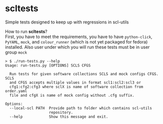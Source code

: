 # scltests
Simple tests designed to keep up with regressions in scl-utils

How to run **scltests**?  
First, you have to meet the requirements, you have to have `python-click`, `PyYAML`, `mock`, and `colour_runner` (which is not yet packaged for fedora) installed.
Also user under which you will run these tests must be in user group `mock`

```
> $ ./run-tests.py --help
Usage: run-tests.py [OPTIONS] SCLS CFGS

  Run tests for given software collections SCLS and mock configs CFGS. SCLS
  and CFGS accepts multiple values in format scl1:scl2:scl3 or
  cfg1:cfg2:cfg3 where sclX is name of software collection from order.yaml
  file and cfgX is name of mock config without .cfg suffix.

Options:
  --local-scl PATH  Provide path to folder which contains scl-utils
                    repository.
  --help            Show this message and exit.
```

